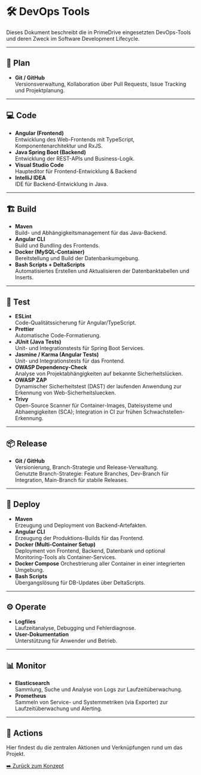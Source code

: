 # 🛠️ DevOps Tools

Dieses Dokument beschreibt die in PrimeDrive eingesetzten DevOps-Tools und deren Zweck im Software Development Lifecycle.

---

## 📝 Plan

- **Git / GitHub**  
  Versionsverwaltung, Kollaboration über Pull Requests, Issue Tracking und Projektplanung.

---

## 💻 Code

- **Angular (Frontend)**  
  Entwicklung des Web-Frontends mit TypeScript, Komponentenarchitektur und RxJS.
- **Java Spring Boot (Backend)**  
  Entwicklung der REST-APIs und Business-Logik.
- **Visual Studio Code**  
  Haupteditor für Frontend-Entwicklung & Backend
- **IntelliJ IDEA**  
  IDE für Backend-Entwicklung in Java.

---

## 🏗️ Build

- **Maven**  
  Build- und Abhängigkeitsmanagement für das Java-Backend.
- **Angular CLI**  
  Build und Bundling des Frontends.
- **Docker (MySQL-Container)**  
  Bereitstellung und Build der Datenbankumgebung.
- **Bash Scripts + DeltaScripts**  
  Automatisiertes Erstellen und Aktualisieren der Datenbanktabellen und Inserts.

---

## 🧪 Test

- **ESLint**  
  Code-Qualitätssicherung für Angular/TypeScript.
- **Prettier**  
  Automatische Code-Formatierung.
- **JUnit (Java Tests)**  
  Unit- und Integrationstests für Spring Boot Services.
- **Jasmine / Karma (Angular Tests)**  
  Unit- und Integrationstests für das Frontend.
- **OWASP Dependency-Check**  
  Analyse von Projektabhängigkeiten auf bekannte Sicherheitslücken.
- **OWASP ZAP**  
  Dynamischer Sicherheitstest (DAST) der laufenden Anwendung zur Erkennung von Web-Sicherheitsluecken.
- **Trivy**  
  Open-Source Scanner für Container-Images, Dateisysteme und Abhaengigkeiten (SCA); Integration in CI zur frühen Schwachstellen-Erkennung.

---

## 📦 Release

- **Git / GitHub**  
  Versionierung, Branch-Strategie und Release-Verwaltung.  
  Genutzte Branch-Strategie: Feature Branches, Dev-Branch für Integration, Main-Branch für stabile Releases.

---

## 🚀 Deploy

- **Maven**  
  Erzeugung und Deployment von Backend-Artefakten.
- **Angular CLI**  
  Erzeugung der Produktions-Builds für das Frontend.
- **Docker (Multi-Container Setup)**  
  Deployment von Frontend, Backend, Datenbank und optional Monitoring-Tools als Container-Services.
- **Docker Compose**
  Orchestrierung aller Container in einer integrierten Umgebung.
- **Bash Scripts**  
  Übergangslösung für DB-Updates über DeltaScripts.

---

## ⚙️ Operate

- **Logfiles**  
  Laufzeitanalyse, Debugging und Fehlerdiagnose.
- **User-Dokumentation**  
  Unterstützung für Anwender und Betrieb.

---

## 📊 Monitor

- **Elasticsearch**  
  Sammlung, Suche und Analyse von Logs zur Laufzeitüberwachung.
- **Prometheus**  
  Sammeln von Service- und Systemmetriken (via Exporter) zur Laufzeitüberwachung und Alerting.

---

## 🚀 Actions

Hier findest du die zentralen Aktionen und Verknüpfungen rund um das Projekt.

[➡️ Zurück zum Konzept](../Konzept.md#devops)
